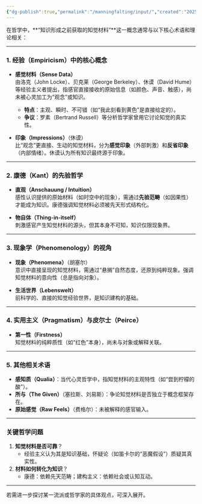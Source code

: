 ```yaml
---
{"dg-publish":true,"permalink":"/manningfalting/input/","created":"2025-05-29T16:52:01.150+08:00"}
---
```


在哲学中，**“知识形成之前获取的知觉材料”**这一概念通常与以下核心术语和理论相关：

---

### 1. **经验（Empiricism）中的核心概念**
   - **感觉材料（Sense Data）**  
     由洛克（John Locke）、贝克莱（George Berkeley）、休谟（David Hume）等经验主义者提出，指感官直接接收的原始信息（如颜色、声音、触感），尚未被心灵加工为“观念”或知识。  
     - **特点**：主观、瞬时、不可错（如“我此刻看到黄色”是直接给定的）。  
     - **争议**：罗素（Bertrand Russell）等分析哲学家曾用它讨论知觉的真实性。

   - **印象（Impressions）**（休谟）  
     比“观念”更直接、生动的知觉材料，分为**感觉印象**（外部刺激）和**反省印象**（内部情绪）。休谟认为所有知识最终源于印象。

---

### 2. **康德（Kant）的先验哲学**
   - **直观（Anschauung / Intuition）**  
     感性认识提供的原始材料（如时空中的现象），需通过**先验范畴**（如因果性）才能成为知识。康德强调知觉材料必须被先天形式结构化。

   - **物自体（Thing-in-itself）**  
     刺激感官产生知觉材料的源头，但其本身不可知，知识仅限现象界。

---

### 3. **现象学（Phenomenology）的视角**
   - **现象（Phenomena）**（胡塞尔）  
     意识中直接呈现的知觉材料，需通过“悬搁”自然态度，还原到纯粹现象。强调知觉材料的意向性（总是指向对象）。

   - **生活世界（Lebenswelt）**  
     前科学的、直接的知觉经验世界，是知识建构的基础。

---

### 4. **实用主义（Pragmatism）与皮尔士（Peirce）**
   - **第一性（Firstness）**  
     知觉材料的纯粹质性（如“红色”本身），尚未与对象或解释关联。

---

### 5. **其他相关术语**
   - **感知质（Qualia）**：当代心灵哲学中，指知觉材料的主观特性（如“尝到柠檬的酸”）。  
   - **所与（The Given）**（塞拉斯、刘易斯）：争论知觉材料是否独立于概念框架存在。  
   - **原始感觉（Raw Feels）**（费格尔）：未被解释的感官输入。

---

### 关键哲学问题
1. **知觉材料是否可靠**？  
   - 经验主义认为其是知识基础，怀疑论（如笛卡尔的“恶魔假设”）质疑其真实性。  
2. **材料如何转化为知识**？  
   - 康德：依赖先天范畴；建构主义：依赖社会或认知互动。  

---

若需进一步探讨某一流派或哲学家的具体观点，可深入展开。
